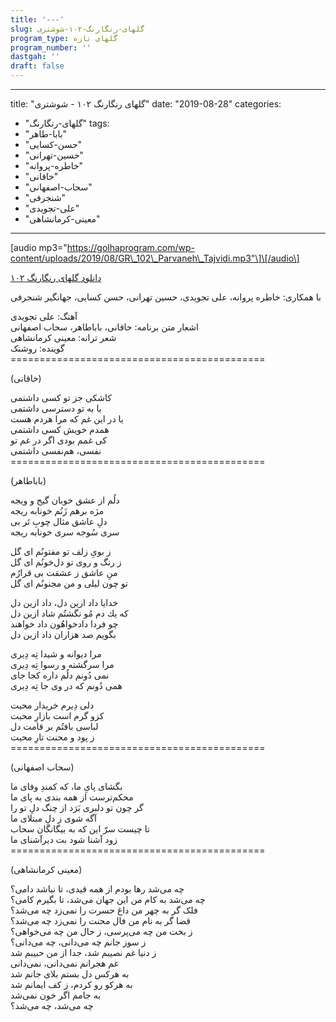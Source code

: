 ```yaml
---
title: '---'
slug: گلهای-رنگارنگ-۱۰۲-شوشتری
program_type: گلهای تازه
program_number: ''
dastgah: ''
draft: false
---
```


---
title: "گلهای رنگارنگ ۱۰۲ - شوشتری"
date: "2019-08-28"
categories: 
  - "گلهای-رنگارنگ"
tags: 
  - "بابا-طاهر"
  - "حسن-کسایی"
  - "حسین-تهرانی"
  - "خاطره-پروانه"
  - "خاقانی"
  - "سحاب-اصفهانی"
  - "شنجرفی"
  - "علی-تجویدی"
  - "معینی-کرمانشاهی"
---

\[audio mp3="https://golhaprogram.com/wp-content/uploads/2019/08/GR\_102\_Parvaneh\_Tajvidi.mp3"\]\[/audio\]

[دانلود گلهای رنگارنگ ۱۰۲](https://golhaprogram.com/wp-content/uploads/2019/08/GR_102_Parvaneh_Tajvidi.mp3)

با همکاری: خاطره پروانه، علی تجویدی، حسین تهرانی، حسن کسایی، جهانگیر شنجرفی

آهنگ: علی تجویدی  
اشعار متن برنامه: خاقانی، باباطاهر، سحاب اصفهانی  
شعر ترانه: معینی کرمانشاهی  
گوینده: روشنک  
\============================================  
  
(خاقانی)  
  
کاشکی جز تو کسی داشتمی  
یا به تو دسترسی داشتمی  
يا در اين غم که مرا هردم هست  
همدم خويش کسی داشتمی  
کی غمم بودی اگر در غم تو  
نفسی، هم‌نفسی داشتمی  
\============================================  
  
(باباطاهر)  
  
دلُم از عشق خوبان گيج و ويجه  
مژه برهم زَنُم خونابه ريجه  
دلِ عاشق مثال چوبِ تَر بی  
سری سُوجه سری خونابه ريجه  
  
ز بویِ زلف تو مفتونُم ای گل  
ز رنگ و روی تو دل‌خونُم ای گل  
منِ عاشق ز عشقت بی قرارُم  
تو چون ليلی و من مجنونُم ای گل  
  
خدايا داد ازين دل، داد ازين دل  
که يك دم مُو نگشتُم شاد ازين دل  
چو فردا دادخواهُون داد خواهند  
بگويم صد هزاران داد ازين دل  
  
مرا ديوانه و شيدا تِه دِيری  
مرا سرگشته و رسوا تِه دِيری  
نمی دُونم دلُم داره کجا جای  
همی دُونم كه در وی جا تِه دِيری  
  
دلی دِيرم خريدار محبت  
کزو گرم است بازارِ محبت  
لباسی بافتُم بر قامت دل  
ز پود و محنت تارِ محبت  
\============================================  
  
(سحاب اصفهانی)  
  
بگشای پایِ ما، که کمندِ وفای ما  
محکم‌ترست از همه بندی به پای ما  
گر چون تو دلبری بَرَد از چنگ دلِ تو را  
آگه شوی ز دلِ مبتلای ما  
تا چيست سرّ اين که به بيگانگان سحاب  
زود آشنا شود بت ديرآشنای ما  
\============================================  
  
(معینی کرمانشاهی)  
  
چه می‌شد رها بودم از همه قيدی، تا نباشد دامی؟  
چه می‌شد به کام من اين جهان می‌شد، تا بگيرم کامی؟  
فلک گر به چهر من داغ حسرت را نمی‌زد چه می‌شد؟  
قضا گر به نام من فال محنت را نمی‌زد چه می‌شد؟  
ز بخت من چه می‌پرسی، ز حال من چه می‌خواهی؟  
ز سوز جانم چه می‌دانی، چه می‌دانی؟  
ز دنيا غم نصيبم شد، جدا از من حبيبم شد  
غم هجرانم نمی‌دانی، نمی‌دانی  
به هرکس دل بستم بلای جانم شد  
به هرکو رو کردم، ز کف ايمانم شد  
به جامم اگر خون نمی‌شد  
چه می‌شد، چه می‌شد؟

